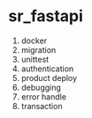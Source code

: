 # sr_fastapi
1. docker
2. migration
3. unittest
4. authentication
5. product deploy
6. debugging
7. error handle
8. transaction